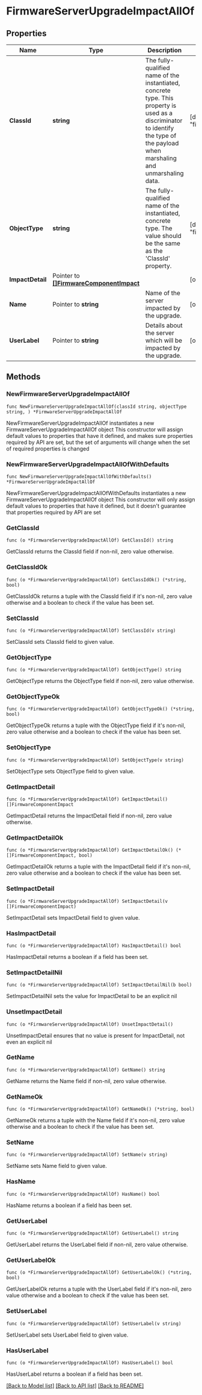 # FirmwareServerUpgradeImpactAllOf

## Properties

Name | Type | Description | Notes
------------ | ------------- | ------------- | -------------
**ClassId** | **string** | The fully-qualified name of the instantiated, concrete type. This property is used as a discriminator to identify the type of the payload when marshaling and unmarshaling data. | [default to "firmware.ServerUpgradeImpact"]
**ObjectType** | **string** | The fully-qualified name of the instantiated, concrete type. The value should be the same as the &#39;ClassId&#39; property. | [default to "firmware.ServerUpgradeImpact"]
**ImpactDetail** | Pointer to [**[]FirmwareComponentImpact**](firmware.ComponentImpact.md) |  | [optional] 
**Name** | Pointer to **string** | Name of the server impacted by the upgrade. | [optional] 
**UserLabel** | Pointer to **string** | Details about the server which will be impacted by the upgrade. | [optional] 

## Methods

### NewFirmwareServerUpgradeImpactAllOf

`func NewFirmwareServerUpgradeImpactAllOf(classId string, objectType string, ) *FirmwareServerUpgradeImpactAllOf`

NewFirmwareServerUpgradeImpactAllOf instantiates a new FirmwareServerUpgradeImpactAllOf object
This constructor will assign default values to properties that have it defined,
and makes sure properties required by API are set, but the set of arguments
will change when the set of required properties is changed

### NewFirmwareServerUpgradeImpactAllOfWithDefaults

`func NewFirmwareServerUpgradeImpactAllOfWithDefaults() *FirmwareServerUpgradeImpactAllOf`

NewFirmwareServerUpgradeImpactAllOfWithDefaults instantiates a new FirmwareServerUpgradeImpactAllOf object
This constructor will only assign default values to properties that have it defined,
but it doesn't guarantee that properties required by API are set

### GetClassId

`func (o *FirmwareServerUpgradeImpactAllOf) GetClassId() string`

GetClassId returns the ClassId field if non-nil, zero value otherwise.

### GetClassIdOk

`func (o *FirmwareServerUpgradeImpactAllOf) GetClassIdOk() (*string, bool)`

GetClassIdOk returns a tuple with the ClassId field if it's non-nil, zero value otherwise
and a boolean to check if the value has been set.

### SetClassId

`func (o *FirmwareServerUpgradeImpactAllOf) SetClassId(v string)`

SetClassId sets ClassId field to given value.


### GetObjectType

`func (o *FirmwareServerUpgradeImpactAllOf) GetObjectType() string`

GetObjectType returns the ObjectType field if non-nil, zero value otherwise.

### GetObjectTypeOk

`func (o *FirmwareServerUpgradeImpactAllOf) GetObjectTypeOk() (*string, bool)`

GetObjectTypeOk returns a tuple with the ObjectType field if it's non-nil, zero value otherwise
and a boolean to check if the value has been set.

### SetObjectType

`func (o *FirmwareServerUpgradeImpactAllOf) SetObjectType(v string)`

SetObjectType sets ObjectType field to given value.


### GetImpactDetail

`func (o *FirmwareServerUpgradeImpactAllOf) GetImpactDetail() []FirmwareComponentImpact`

GetImpactDetail returns the ImpactDetail field if non-nil, zero value otherwise.

### GetImpactDetailOk

`func (o *FirmwareServerUpgradeImpactAllOf) GetImpactDetailOk() (*[]FirmwareComponentImpact, bool)`

GetImpactDetailOk returns a tuple with the ImpactDetail field if it's non-nil, zero value otherwise
and a boolean to check if the value has been set.

### SetImpactDetail

`func (o *FirmwareServerUpgradeImpactAllOf) SetImpactDetail(v []FirmwareComponentImpact)`

SetImpactDetail sets ImpactDetail field to given value.

### HasImpactDetail

`func (o *FirmwareServerUpgradeImpactAllOf) HasImpactDetail() bool`

HasImpactDetail returns a boolean if a field has been set.

### SetImpactDetailNil

`func (o *FirmwareServerUpgradeImpactAllOf) SetImpactDetailNil(b bool)`

 SetImpactDetailNil sets the value for ImpactDetail to be an explicit nil

### UnsetImpactDetail
`func (o *FirmwareServerUpgradeImpactAllOf) UnsetImpactDetail()`

UnsetImpactDetail ensures that no value is present for ImpactDetail, not even an explicit nil
### GetName

`func (o *FirmwareServerUpgradeImpactAllOf) GetName() string`

GetName returns the Name field if non-nil, zero value otherwise.

### GetNameOk

`func (o *FirmwareServerUpgradeImpactAllOf) GetNameOk() (*string, bool)`

GetNameOk returns a tuple with the Name field if it's non-nil, zero value otherwise
and a boolean to check if the value has been set.

### SetName

`func (o *FirmwareServerUpgradeImpactAllOf) SetName(v string)`

SetName sets Name field to given value.

### HasName

`func (o *FirmwareServerUpgradeImpactAllOf) HasName() bool`

HasName returns a boolean if a field has been set.

### GetUserLabel

`func (o *FirmwareServerUpgradeImpactAllOf) GetUserLabel() string`

GetUserLabel returns the UserLabel field if non-nil, zero value otherwise.

### GetUserLabelOk

`func (o *FirmwareServerUpgradeImpactAllOf) GetUserLabelOk() (*string, bool)`

GetUserLabelOk returns a tuple with the UserLabel field if it's non-nil, zero value otherwise
and a boolean to check if the value has been set.

### SetUserLabel

`func (o *FirmwareServerUpgradeImpactAllOf) SetUserLabel(v string)`

SetUserLabel sets UserLabel field to given value.

### HasUserLabel

`func (o *FirmwareServerUpgradeImpactAllOf) HasUserLabel() bool`

HasUserLabel returns a boolean if a field has been set.


[[Back to Model list]](../README.md#documentation-for-models) [[Back to API list]](../README.md#documentation-for-api-endpoints) [[Back to README]](../README.md)


